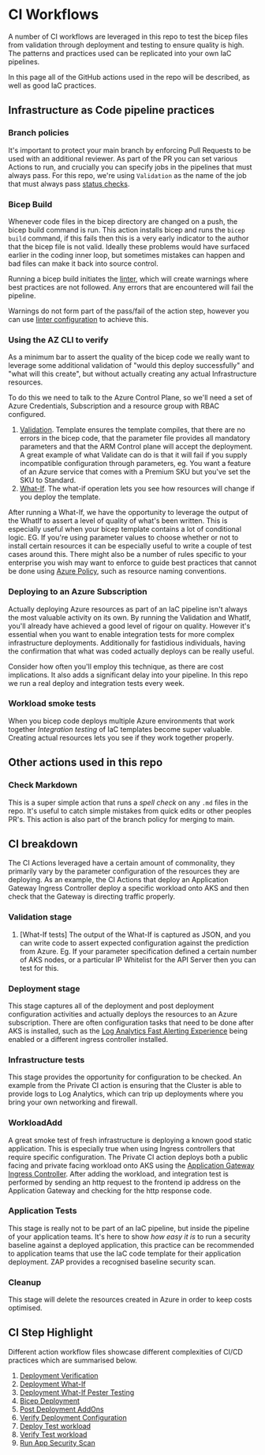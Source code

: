 # CI Workflows

A number of CI workflows are leveraged in this repo to test the bicep files from validation through deployment and testing to ensure quality is high. The patterns and practices used can be replicated into your own IaC pipelines.

In this page all of the GitHub actions used in the repo will be described, as well as good IaC practices.

## Infrastructure as Code pipeline practices

### Branch policies

It's important to protect your main branch by enforcing Pull Requests to be used with an additional reviewer.
As part of the PR you can set various Actions to run, and crucially you can specify jobs in the pipelines that must always pass. For this repo, we're using `Validation` as the name of the job that must always pass [status checks](https://docs.github.com/v3/repos/statuses/).

### Bicep Build

Whenever code files in the bicep directory are changed on a push, the bicep build command is run. This action installs bicep and runs the `bicep build` command, if this fails then this is a very early indicator to the author that the bicep file is not valid. Ideally these problems would have surfaced earlier in the coding inner loop, but sometimes mistakes can happen and bad files can make it back into source control.

Running a bicep build initiates the [linter](https://docs.microsoft.com/en-us/azure/azure-resource-manager/bicep/linter), which will create warnings where best practices are not followed. Any errors that are encountered will fail the pipeline.

Warnings do not form part of the pass/fail of the action step, however you can use [linter configuration](https://github.com/Azure/bicep/blob/main/docs/linter.md#configuration) to achieve this.

### Using the AZ CLI to verify

As a minimum bar to assert the quality of the bicep code we really want to leverage some additional validation of "would this deploy successfully" and "what will this create", but without actually creating any actual Infrastructure resources.

To do this we need to talk to the Azure Control Plane, so we'll need a set of Azure Credentials, Subscription and a resource group with RBAC configured.

1. [Validation](https://docs.microsoft.com/en-us/cli/azure/deployment/group?view=azure-cli-latest#az_deployment_group_validate). Template ensures the template compiles, that there are no errors in the bicep code, that the parameter file provides all mandatory parameters and that the ARM Control plane will accept the deployment. A great example of what Validate can do is that it will fail if you supply incompatible configuration through parameters, eg. You want a feature of an Azure service that comes with a Premium SKU but you've set the SKU to Standard.
1. [What-If](https://docs.microsoft.com/en-us/azure/azure-resource-manager/templates/deploy-what-if). The what-if operation lets you see how resources will change if you deploy the template.

After running a What-If, we have the opportunity to leverage the output of the WhatIf to assert a level of quality of what's been written. This is especially useful when your bicep template contains a lot of conditional logic. EG. If you're using parameter values to choose whether or not to install certain resources it can be especially useful to write a couple of test cases around this.
There might also be a number of rules specific to your enterprise you wish may want to enforce to guide best practices that cannot be done using [Azure Policy](https://docs.microsoft.com/en-us/azure/governance/policy/overview), such as resource naming conventions.

### Deploying to an Azure Subscription

Actually deploying Azure resources as part of an IaC pipeline isn't always the most valuable activity on its own. By running the Validation and WhatIf, you'll already have achieved a good level of rigour on quality. However it's essential when you want to enable integration tests for more complex infrastructure deployments. Additionally for fastidious individuals, having the confirmation that what was coded actually deploys can be really useful.

Consider how often you'll employ this technique, as there are cost implications. It also adds a significant delay into your pipeline. In this repo we run a real deploy and integration tests every week.

### Workload smoke tests

When you bicep code deploys multiple Azure environments that work together *Integration testing* of IaC templates become super valuable. Creating actual resources lets you see if they work together properly.

## Other actions used in this repo

### Check Markdown

This is a super simple action that runs a *spell check* on any `.md` files in the repo. It's useful to catch simple mistakes from quick edits or other peoples PR's. This action is also part of the branch policy for merging to main.

## CI breakdown

The CI Actions leveraged have a certain amount of commonality, they primarily vary by the parameter configuration of the resources they are deploying. As an example, the CI Actions that deploy an Application Gateway Ingress Controller deploy a specific workload onto AKS and then check that the Gateway is directing traffic properly.

### Validation stage

1. [What-If tests] The output of the What-If is captured as JSON, and you can write code to assert expected configuration against the prediction from Azure. Eg. If your parameter specification defined a certain number of AKS nodes, or a particular IP Whitelist for the API Server then you can test for this.

### Deployment stage

This stage captures all of the deployment and post deployment configuration activities and actually deploys the resources to an Azure subscription. There are often configuration tasks that need to be done after AKS is installed, such as the [Log Analytics Fast Alerting Experience](https://docs.microsoft.com/en-us/azure/azure-monitor/containers/container-insights-enable-new-cluster) being enabled or a different ingress controller installed.

### Infrastructure tests

This stage provides the opportunity for configuration to be checked. An example from the Private CI action is ensuring that the Cluster is able to provide logs to Log Analytics, which can trip up deployments where you bring your own networking and firewall.

### WorkloadAdd

A great smoke test of fresh infrastructure is deploying a known good static application. This is especially true when using Ingress controllers that require specific configuration. The Private CI action deploys both a public facing and private facing workload onto AKS using the [Application Gateway Ingress Controller](https://docs.microsoft.com/en-us/azure/application-gateway/ingress-controller-overview). After adding the workload, and integration test is performed by sending an http request to the frontend ip address on the Application Gateway and checking for the http response code.

### Application Tests

This stage is really not to be part of an IaC pipeline, but inside the pipeline of your application teams. It's here to show *how easy it is* to run a security baseline against a deployed application, this practice can be recommended to application teams that use the IaC code template for their application deployment. ZAP provides a recognised baseline security scan.

### Cleanup

This stage will delete the resources created in Azure in order to keep costs optimised.

## CI Step Highlight

Different action workflow files showcase different complexities of CI/CD practices which are summarised below.

1. [Deployment Verification](https://github.com/Azure/Aks-Construction/blob/ed15a8945ab019bd86469c366df85e6d59aeb8ab/.github/workflows/ByoVnetCI.yml#L100)
1. [Deployment What-If](https://github.com/Azure/Aks-Construction/blob/ed15a8945ab019bd86469c366df85e6d59aeb8ab/.github/workflows/ByoVnetCI.yml#L111)
1. [Deployment What-If Pester Testing](https://github.com/Azure/Aks-Construction/blob/ed15a8945ab019bd86469c366df85e6d59aeb8ab/.github/workflows/ByoVnetCI.yml#L141)
1. [Bicep Deployment](https://github.com/Azure/Aks-Construction/blob/ed15a8945ab019bd86469c366df85e6d59aeb8ab/.github/workflows/ByoVnetCI.yml#L189)
1. [Post Deployment AddOns](https://github.com/Azure/Aks-Construction/blob/ed15a8945ab019bd86469c366df85e6d59aeb8ab/.github/workflows/ByoVnetPrivateCI.yml#L194)
1. [Verify Deployment Configuration](https://github.com/Azure/Aks-Construction/blob/ed15a8945ab019bd86469c366df85e6d59aeb8ab/.github/workflows/ByoVnetCI.yml#L261)
1. [Deploy Test workload](https://github.com/Azure/Aks-Construction/blob/ed15a8945ab019bd86469c366df85e6d59aeb8ab/.github/workflows/ByoVnetPrivateCI.yml#L230)
1. [Verify Test workload](https://github.com/Azure/Aks-Construction/blob/ed15a8945ab019bd86469c366df85e6d59aeb8ab/.github/workflows/ByoVnetPrivateCI.yml#L278)
1. [Run App Security Scan](https://github.com/Azure/Aks-Construction/blob/ed15a8945ab019bd86469c366df85e6d59aeb8ab/.github/workflows/StandardCI.yml#L269)
